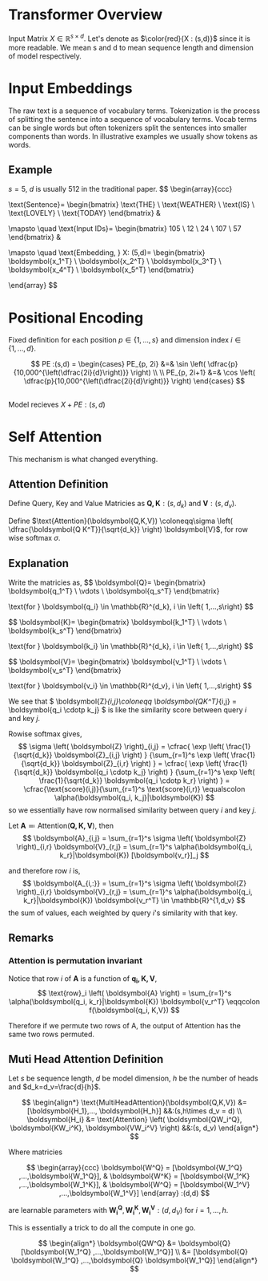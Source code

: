 # Transformer Overview


Input Matrix 
$X \in \mathbb{R}^{s \times d}$. Let's denote as 
$\color{red}{X : (s,d)}$ since it is more readable. We mean s and d to mean sequence length and dimension of model respectively.

# Input Embeddings
The raw text is a sequence of vocabulary terms. Tokenization is the process of splitting the sentence into a sequence of vocabulary terms. Vocab terms can be single words but often tokenizers split the sentences into smaller components than words. In illustrative examples we usually show tokens as words.

## Example
$s=5$, $d$ is usually 512 in the traditional paper.
$$
\begin{array}{ccc}

\text{Sentence}=
\begin{bmatrix}
\text{THE} \\
\text{WEATHER} \\
\text{IS} \\
\text{LOVELY} \\
\text{TODAY}
\end{bmatrix} &

\mapsto
\quad
\text{Input IDs}=
\begin{bmatrix}
105 \\
12 \\
24 \\
107 \\
57
\end{bmatrix} &

\mapsto
\quad
\text{Embedding, } X: (5,d)=
\begin{bmatrix}
\boldsymbol{x_1^T} \\
\boldsymbol{x_2^T} \\
\boldsymbol{x_3^T} \\
\boldsymbol{x_4^T} \\
\boldsymbol{x_5^T}
\end{bmatrix}

\end{array}
$$

# Positional Encoding
Fixed definition for each position 
$p \in \left\{1,...,s \right\}$
and dimension index 
$i \in \left\{1,...,d \right\}$.

$$
PE :(s,d)  =
\begin{cases} 
PE_{p, 2i}     &=&   \sin \left( \dfrac{p}{10,000^{\left(\dfrac{2i}{d}\right)}} \right)
\\
\\
PE_{p, 2i+1}   &=&   \cos \left( \dfrac{p}{10,000^{\left(\dfrac{2i}{d}\right)}} \right)
\end{cases}
$$

##
Model recieves $X + PE : (s,d)$

# Self Attention
This mechanism is what changed everything.

## Attention Definition

Define Query, Key and Value Matricies as $\boldsymbol{Q,K}:(s,d_k)$ and $\boldsymbol{V}:(s,d_v)$.

Define 
$\text{Attention}(\boldsymbol{Q,K,V}) \coloneqq\sigma \left( \dfrac{\boldsymbol{Q K^T}}{\sqrt{d_k}} \right) \boldsymbol{V}$, for row wise softmax $\sigma$.

## Explanation

Write the matricies as,
$$
\boldsymbol{Q}=
\begin{bmatrix}
   \boldsymbol{q_1^T}   \\
   \vdots   \\
   \boldsymbol{q_s^T} 
\end{bmatrix}

\text{for }
\boldsymbol{q_i} \in \mathbb{R}^{d_k}, i \in \left\{ 1,...,s\right\}
$$

$$
\boldsymbol{K}=
\begin{bmatrix}
   \boldsymbol{k_1^T}   \\
   \vdots   \\
   \boldsymbol{k_s^T} 
\end{bmatrix}

\text{for }
\boldsymbol{k_i} \in \mathbb{R}^{d_k}, i \in \left\{ 1,...,s\right\}
$$

$$
\boldsymbol{V}=
\begin{bmatrix}
   \boldsymbol{v_1^T}   \\
   \vdots   \\
   \boldsymbol{v_s^T} 
\end{bmatrix}

\text{for }
\boldsymbol{v_i} \in \mathbb{R}^{d_v}, i \in \left\{ 1,...,s\right\}
$$


We see that 
$
\boldsymbol{Z}_{i,j}\coloneqq \boldsymbol{QK^T}_{i,j} = \boldsymbol{q_i \cdotp k_j}
$
is like the similarity score between query $i$ and key $j$.

Rowise softmax gives,
$$
\sigma \left( \boldsymbol{Z} \right)_{i,j} = 
\cfrac{
   \exp \left( \frac{1}{\sqrt{d_k}} \boldsymbol{Z}_{i,j} \right)
   }
   {\sum_{r=1}^s \exp \left( \frac{1}{\sqrt{d_k}} \boldsymbol{Z}_{i,r} \right)
   } = 
\cfrac{
   \exp \left( \frac{1}{\sqrt{d_k}} \boldsymbol{q_i \cdotp k_j} \right)
   }
   {\sum_{r=1}^s \exp \left( \frac{1}{\sqrt{d_k}} \boldsymbol{q_i \cdotp k_r} \right)
   } = 
\cfrac{\text{score}(i,j)}{\sum_{r=1}^s \text{score}(i,r)}
\equalscolon 
\alpha(\boldsymbol{q_i, k_j}|\boldsymbol{K})
$$
so we essentially have row normalised similarity between query $i$ and key $j$.

Let 
$\boldsymbol{A} \eqqcolon \text{Attention}(\boldsymbol{Q,K,V})$, then
$$
\boldsymbol{A}_{i,j} 
= \sum_{r=1}^s \sigma \left( \boldsymbol{Z} \right)_{i,r}  \boldsymbol{V}_{r,j}
= \sum_{r=1}^s \alpha(\boldsymbol{q_i, k_r}|\boldsymbol{K}) [\boldsymbol{v_r}]_j
$$

and therefore row $i$ is,
$$
\boldsymbol{A_{i,:}}
= \sum_{r=1}^s \sigma \left( \boldsymbol{Z} \right)_{i,r}  \boldsymbol{V}_{r,j}
= \sum_{r=1}^s \alpha(\boldsymbol{q_i, k_r}|\boldsymbol{K})  \boldsymbol{v_r^T}
\in \mathbb{R}^{1,d_v}
$$
the sum of values, each weighted by query $i$'s similarity with that key.

## Remarks

### Attention is permutation invariant
Notice that row $i$ of $\boldsymbol{A}$ is a function of $\boldsymbol{q_i, K,V}$,
$$
\text{row}_i \left( \boldsymbol{A} \right) =
\sum_{r=1}^s \alpha(\boldsymbol{q_i, k_r}|\boldsymbol{K})  \boldsymbol{v_r^T}
\eqqcolon f(\boldsymbol{q_i, K,V})
$$

Therefore if we permute two rows of A, the output of Attention has the same two rows permuted.

## Muti Head Attention Definition
Let $s$ be sequence length, $d$ be model dimension, $h$ be the number of heads and $d_k=d_v=\frac{d}{h}$.


$$
\begin{align*}
\text{MultiHeadAttention}(\boldsymbol{Q,K,V})
&= [\boldsymbol{H_1},..., \boldsymbol{H_h}]
&&:(s,h\times d_v = d)
\\
\boldsymbol{H_i}
&= 
\text{Attention}
\left( \boldsymbol{QW_i^Q}, \boldsymbol{KW_i^K}, \boldsymbol{VW_i^V} \right)
&&:(s, d_v) 
\end{align*} 
$$

Where matricies

$$
\begin{array}{ccc}
\boldsymbol{W^Q} =
[\boldsymbol{W_1^Q} ,...,\boldsymbol{W_1^Q}], &
\boldsymbol{W^K} =
[\boldsymbol{W_1^K} ,...,\boldsymbol{W_1^K}], &
\boldsymbol{W^Q} =
[\boldsymbol{W_1^V} ,...,\boldsymbol{W_1^V}]
\end{array}
:(d,d)
$$

are learnable parameters with 
$\boldsymbol{W_i^Q},\boldsymbol{W_i^K},\boldsymbol{W_i^V}:(d,d_V)$ for 
$i=1,...,h$.

This is essentially a trick to do all the compute in one go.

$$
\begin{align*}
\boldsymbol{QW^Q}
&= \boldsymbol{Q} [\boldsymbol{W_1^Q} ,...,\boldsymbol{W_1^Q}]
\\
&= [\boldsymbol{Q} \boldsymbol{W_1^Q} ,...,\boldsymbol{Q} \boldsymbol{W_1^Q}]
\end{align*}
$$